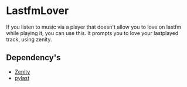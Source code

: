 LastfmLover
===========

If you listen to music via a player that doesn't allow you to love on lastfm while playing it, you can use this. It prompts you to love your lastplayed track, using zenity.

Dependency's
------------
* [Zenity](http://live.gnome.org/Zenity)
* [pylast](http://code.google.com/p/pylast/)
